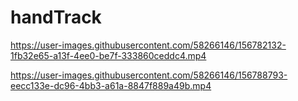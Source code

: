 # handTrack


https://user-images.githubusercontent.com/58266146/156782132-1fb32e65-a13f-4ee0-be7f-333860ceddc4.mp4



https://user-images.githubusercontent.com/58266146/156788793-eecc133e-dc96-4bb3-a61a-8847f889a49b.mp4

